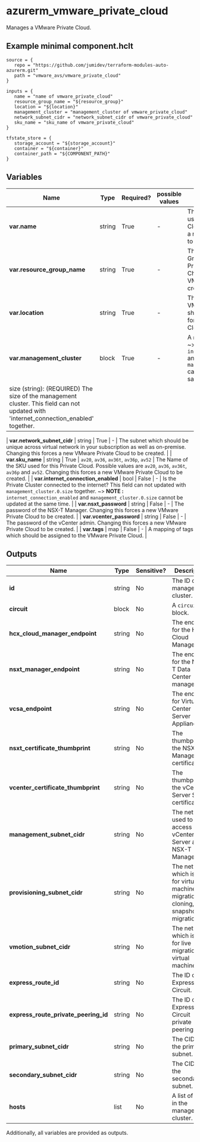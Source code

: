 # azurerm_vmware_private_cloud

Manages a VMware Private Cloud.

## Example minimal component.hclt

```hcl
source = {
   repo = "https://github.com/jumidev/terraform-modules-auto-azurerm.git" 
   path = "vmware_avs/vmware_private_cloud" 
}

inputs = {
   name = "name of vmware_private_cloud" 
   resource_group_name = "${resource_group}" 
   location = "${location}" 
   management_cluster = "management_cluster of vmware_private_cloud" 
   network_subnet_cidr = "network_subnet_cidr of vmware_private_cloud" 
   sku_name = "sku_name of vmware_private_cloud" 
}

tfstate_store = {
   storage_account = "${storage_account}" 
   container = "${container}" 
   container_path = "${COMPONENT_PATH}" 
}

```

## Variables

| Name | Type | Required? |  possible values |  Description |
| ---- | ---- | --------- |  ----------- | ----------- |
| **var.name** | string | True | -  |  The name which should be used for this VMware Private Cloud. Changing this forces a new VMware Private Cloud to be created. | 
| **var.resource_group_name** | string | True | -  |  The name of the Resource Group where the VMware Private Cloud should exist. Changing this forces a new VMware Private Cloud to be created. | 
| **var.location** | string | True | -  |  The Azure Region where the VMware Private Cloud should exist. Changing this forces a new VMware Private Cloud to be created. | 
| **var.management_cluster** | block | True | -  |  A `management_cluster` block. ~> **NOTE :** `internet_connection_enabled` and `management_cluster.0.size` cannot be updated at the same time. | | `management_cluster` block structure: || 
|   size (string): (REQUIRED) The size of the management cluster. This field can not updated with 'internet_connection_enabled' together. ||

| **var.network_subnet_cidr** | string | True | -  |  The subnet which should be unique across virtual network in your subscription as well as on-premise. Changing this forces a new VMware Private Cloud to be created. | 
| **var.sku_name** | string | True | `av20`, `av36`, `av36t`, `av36p`, `av52`  |  The Name of the SKU used for this Private Cloud. Possible values are `av20`, `av36`, `av36t`, `av36p` and `av52`. Changing this forces a new VMware Private Cloud to be created. | 
| **var.internet_connection_enabled** | bool | False | -  |  Is the Private Cluster connected to the internet? This field can not updated with `management_cluster.0.size` together. ~> **NOTE :** `internet_connection_enabled` and `management_cluster.0.size` cannot be updated at the same time. | 
| **var.nsxt_password** | string | False | -  |  The password of the NSX-T Manager. Changing this forces a new VMware Private Cloud to be created. | 
| **var.vcenter_password** | string | False | -  |  The password of the vCenter admin. Changing this forces a new VMware Private Cloud to be created. | 
| **var.tags** | map | False | -  |  A mapping of tags which should be assigned to the VMware Private Cloud. | 



## Outputs

| Name | Type | Sensitive? | Description |
| ---- | ---- | --------- | --------- |
| **id** | string | No  | The ID of the management cluster. | 
| **circuit** | block | No  | A `circuit` block. | 
| **hcx_cloud_manager_endpoint** | string | No  | The endpoint for the HCX Cloud Manager. | 
| **nsxt_manager_endpoint** | string | No  | The endpoint for the NSX-T Data Center manager. | 
| **vcsa_endpoint** | string | No  | The endpoint for Virtual Center Server Appliance. | 
| **nsxt_certificate_thumbprint** | string | No  | The thumbprint of the NSX-T Manager SSL certificate. | 
| **vcenter_certificate_thumbprint** | string | No  | The thumbprint of the vCenter Server SSL certificate. | 
| **management_subnet_cidr** | string | No  | The network used to access vCenter Server and NSX-T Manager. | 
| **provisioning_subnet_cidr** | string | No  | The network which is used for virtual machine cold migration, cloning, and snapshot migration. | 
| **vmotion_subnet_cidr** | string | No  | The network which is used for live migration of virtual machines. | 
| **express_route_id** | string | No  | The ID of the ExpressRoute Circuit. | 
| **express_route_private_peering_id** | string | No  | The ID of the ExpressRoute Circuit private peering. | 
| **primary_subnet_cidr** | string | No  | The CIDR of the primary subnet. | 
| **secondary_subnet_cidr** | string | No  | The CIDR of the secondary subnet. | 
| **hosts** | list | No  | A list of hosts in the management cluster. | 

Additionally, all variables are provided as outputs.
